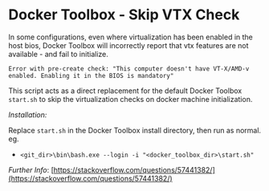 # Docker Toolbox - Skip VTX Check

In some configurations, even where virtualization has been enabled in the host
bios, Docker Toolbox will incorrectly report that vtx features are not available
\- and fail to initialize.

```shell
Error with pre-create check: "This computer doesn't have VT-X/AMD-v enabled. Enabling it in the BIOS is mandatory"
```

This script acts as a direct replacement for the default Docker Toolbox
`start.sh` to skip the virtualization checks on docker machine initialization.

_Installation:_

Replace `start.sh` in the Docker Toolbox install directory, then run as
normal. eg.

- `<git_dir>\bin\bash.exe --login -i "<docker_toolbox_dir>\start.sh"`

_Further Info_: [https://stackoverflow.com/questions/57441382/](https://stackoverflow.com/questions/57441382/)
